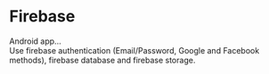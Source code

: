 # Firebase

Android app...<br>
Use firebase authentication (Email/Password, Google and Facebook methods), firebase database and firebase storage.
